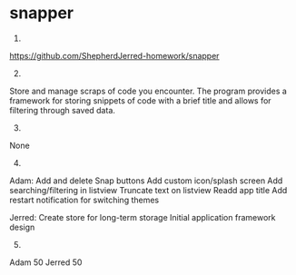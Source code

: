 # snapper

1.
https://github.com/ShepherdJerred-homework/snapper

2.
Store and manage scraps of code you encounter. The program provides a framework for storing snippets of code with a brief title and allows for filtering through saved data.

3.
None

4.
Adam:
Add and delete Snap buttons
Add custom icon/splash screen
Add searching/filtering in listview
Truncate text on listview
Readd app title 
Add restart notification for switching themes

Jerred:
Create store for long-term storage
Initial application framework design

5.
Adam 50
Jerred 50 
